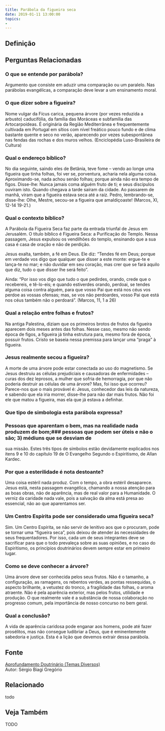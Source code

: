 ```yaml
---
title: Parábola da figueira seca
date: 2019-01-11 13:00:00
topics: 
- 
---
```


## Definição


## Perguntas Relacionadas

### O que se entende por parábola?
Argumento que consiste em aduzir uma comparação ou um paralelo. Nas
parábolas evangélicas, a comparação deve levar a um ensinamento moral.

### O que dizer sobre a figueira?
Nome vulgar da Fícus carica, pequena árvore (por vezes reduzida a
arbusto) caducifólia, da família das Moráceas e subfamília das
Artocarpoídeas. É originária da Região Mediterrânea e frequentemente
cultivada em Portugal em sítios com nível freático pouco fundo e de
clima bastante quente e seco no verão, aparecendo por vezes
subespontânea nas fendas das rochas e dos muros velhos. (Enciclopédia
Luso-Brasileira de Cultura)

### Qual o endereço bíblico?
No dia seguinte, saindo eles de Betânia, teve fome – vendo ao longe uma
figueira que tinha folhas, foi ver se, porventura, acharia nela alguma
coisa. Aproximando-se, nada achou senão folhas; porque ainda não era
tempo de figos. Disse-lhe: Nunca jamais coma alguém fruto de ti; e seus
discípulos ouviram isto. Quando chegava a tarde saíram da cidade. Ao
passarem de manhã, viram que a figueira estava seca até a raiz. Pedro,
lembrando-se, disse-lhe: Olhe, Mestre, secou-se a figueira que
amaldiçoaste! (Marcos, XI, 12-14 19-21.)

### Qual o contexto bíblico?
A Parábola da Figueira Seca faz parte da entrada triunfal de Jesus em
Jerusalém. O título bíblico é Figueira Seca: a Purificação do Templo.
Nessa passagem, Jesus expulsou os vendilhões do templo, ensinando que a
sua casa é casa de oração e não de perdição.

Jesus exalta, também, a fé em Deus. Ele diz: “Tendes fé em Deus; porque
em verdade vos digo que qualquer que disser a este monte: ergue-te e
lança-te no mar; e não duvidar em seu coração, mas crer que se fará
aquilo que diz, tudo o que disser lhe será feito”.

Ainda: “Por isso vos digo que tudo o que pedirdes, orando, crede que o
recebereis, e tê-lo-eis; e quando estiverdes orando, perdoai, se tendes
alguma coisa contra alguém, para que vosso Pai que está nos céus vos
perdoe as vossas ofensas; mas, se vos não perdoardes, vosso Pai que está
nos céus também não o perdoará”. (Marcos, 11, 1 a 26)

### Qual a relação entre folhas e frutos?
Na antiga Palestina, diziam que os primeiros brotos de frutos da
figueira aparecem dois meses antes das folhas. Nesse caso, mesmo não
sendo época de figos, a figueira já tinha estrutura para, mesmo fora de
época, possuir frutos. Cristo se baseia nessa premissa para lançar uma
“praga” à figueira.

### Jesus realmente secou a figueira?
A morte de uma árvore pode estar conectada ao uso do magnetismo. Se
Jesus destruiu as células prejudiciais e causadoras de enfermidades –
curas dos dez leprosos, a mulher que sofria de hemorragia, por que não
poderia destruir as células de uma árvore? Mas, foi isso que ocorreu?
Parece-nos que o mais provável é: Jesus, conhecedor das leis da
natureza, e sabendo que ela iria morrer, disse-lhe para não dar mais
frutos. Não foi ele que matou a figueira, mas ela que já estava a
definhar.

### Que tipo de simbologia esta parábola expressa?
### Pessoas que aparentam o bem, mas na realidade nada produzem de bom;### pessoas que podem ser úteis e não o são; 3) médiuns que se desviam de
sua missão. Estes três tipos de símbolos estão devidamente explicados
nos itens 9 e 10 do capítulo 19 de O Evangelho Segundo o Espiritismo,
de Allan Kardec.

### Por que a esterilidade é nota destoante?
Uma coisa estéril nada produz. Com o tempo, a obra estéril desaparece.
Jesus está, nesta passagem evangélica, chamando a nossa atenção para as
boas obras, não de aparência, mas de real valor para a Humanidade. O
verniz da caridade nada vale, pois a salvação da alma está presa ao
essencial, não ao que aparentamos ser.

### Um Centro Espírita pode ser considerado uma figueira seca?
Sim. Um Centro Espírita, se não servir de lenitivo aos que o procuram,
pode se tornar uma “figueira seca”, pois deixou de atender às
necessidades de seus frequentadores. Por isso, cada um de seus
integrantes deve se sacrificar para que o todo prevaleça sobre as suas
opiniões, e no caso do Espiritismo, os princípios doutrinários devem
sempre estar em primeiro lugar.

### Como se deve conhecer a árvore?
Uma árvore deve ser conhecida pelos seus frutos. Não é o tamanho, a
configuração, as ramagens, os rebentos verdes, as pontas ressequidas, o
aspecto brilhante, a vetustez do tronco, a fragilidade das folhas, o
aroma atraente. Não é pela aparência exterior, mas pelos frutos,
utilidade e produção. O que realmente vale é a substância de nossa
colaboração no progresso comum, pela importância de nosso concurso no
bem geral.

### Qual a conclusão?
A vida de aparência caridosa pode enganar aos homens, pode até fazer
prosélitos, mas não consegue ludibriar a Deus, que é eminentemente
sabedoria e justiça. Esta é a lição que devemos extrair dessa parábola.




## Fonte
[Aprofundamento Doutrinário (Temas Diversos)](https://sites.google.com/view/aprofundamentodoutrinario/parábola-da-figueira-seca)  
Autor: Sérgio Biagi Gregório



## Relacionado
todo

## Veja Também
TODO


